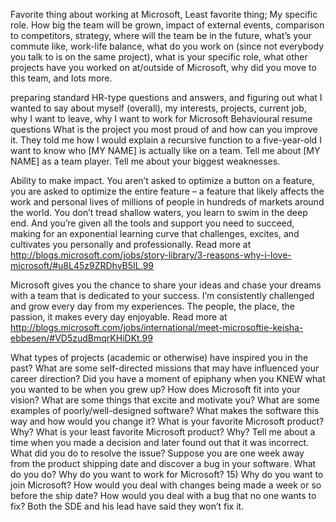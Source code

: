 Favorite thing about working at Microsoft, Least favorite thing; My specific role. How big the team will be grown, impact of external events, comparison to competitors, strategy, where will the team be in the future, what’s your commute like, work-life balance, what do you work on (since not everybody you talk to is on the same project), what is your specific role, what other projects have you worked on at/outside of Microsoft, why did you move to this team, and lots more.


preparing standard HR-type questions and answers, and figuring out what I wanted to say about myself (overall), my interests, projects, current job, why I want to leave, why I want to work for Microsoft
Behavioural resume questions
What is the project you most proud of and how can you improve it.
They told me how I would explain a recursive function to a five-year-old
I want to know who [MY NAME] is actually like on a team.
Tell me about [MY NAME] as a team player.
Tell me about your biggest weaknesses.


Ability to make impact. You aren’t asked to optimize a button on a feature, you are asked to optimize the entire feature – a feature that likely affects the work and personal lives of millions of people in hundreds of markets around the world. You don’t tread shallow waters, you learn to swim in the deep end. And you’re given all the tools and support you need to succeed, making for an exponential learning curve that challenges, excites, and cultivates you personally and professionally.
Read more at http://blogs.microsoft.com/jobs/story-library/3-reasons-why-i-love-microsoft/#u8L45z9ZRDhvB5IL.99


Microsoft gives you the chance to share your ideas and chase your dreams with a team that is dedicated to your success. I’m consistently challenged and grow every day from my experiences. The people, the place, the passion, it makes every day enjoyable.
Read more at http://blogs.microsoft.com/jobs/international/meet-microsoftie-keisha-ebbesen/#VD5zudBmqrKHiDKt.99

  What types of projects (academic or otherwise) have inspired you in the past?
  What are some self-directed missions that may have influenced your career direction?
  Did you have a moment of epiphany when you KNEW what you wanted to be when you grew up?
  How does Microsoft fit into your vision?
  What are some things that excite and motivate you?
  What are some examples of poorly/well-designed software? What makes the software this way and how would you change it?
  What is your favorite Microsoft product? Why?
  What is your least favorite Microsoft product? Why?
  Tell me about a time when you made a decision and later found out that it was incorrect. What did you do to resolve the issue?
  Suppose you are one week away from the product shipping date and discover a bug in your software. What do you do?
Why do you want to work for Microsoft?
  15) Why do you want to join Microsoft?
How would you deal with changes being made a week or so before the ship date?
  How would you deal with a bug that no one wants to fix? Both the SDE and his lead have said they won’t fix it.
